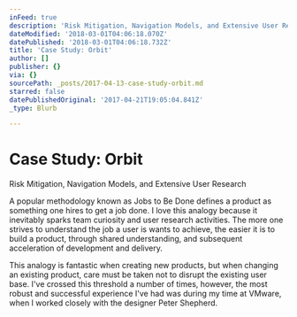 ```yaml
---
inFeed: true
description: 'Risk Mitigation, Navigation Models, and Extensive User Research'
dateModified: '2018-03-01T04:06:18.070Z'
datePublished: '2018-03-01T04:06:18.732Z'
title: 'Case Study: Orbit'
author: []
publisher: {}
via: {}
sourcePath: _posts/2017-04-13-case-study-orbit.md
starred: false
datePublishedOriginal: '2017-04-21T19:05:04.841Z'
_type: Blurb

---
```

# Case Study: Orbit

Risk Mitigation, Navigation Models, and Extensive User Research

A popular methodology known as Jobs to Be Done defines a product as something one hires to get a job done. I love this analogy because it inevitably sparks team curiosity and user research activities. The more one strives to understand the job a user is wants to achieve, the easier it is to build a product, through shared understanding, and subsequent acceleration of development and delivery.

This analogy is fantastic when creating new products, but when changing an existing product, care must be taken not to disrupt the existing user base. I've crossed this threshold a number of times, however, the most robust and successful experience I've had was during my time at VMware, when I worked closely with the designer Peter Shepherd.